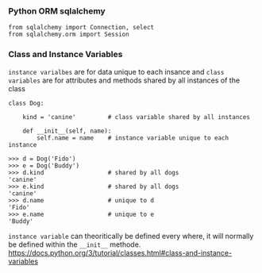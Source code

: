 ### Python ORM sqlalchemy
```
from sqlalchemy import Connection, select
from sqlalchemy.orm import Session
```

### Class and Instance Variables
`instance varialbes` are for data unique to each insance and `class variables` are for attributes
and methods shared by all instances of the class
```
class Dog:

    kind = 'canine'         # class variable shared by all instances

    def __init__(self, name):
        self.name = name    # instance variable unique to each instance

>>> d = Dog('Fido')
>>> e = Dog('Buddy')
>>> d.kind                  # shared by all dogs
'canine'
>>> e.kind                  # shared by all dogs
'canine'
>>> d.name                  # unique to d
'Fido'
>>> e.name                  # unique to e
'Buddy'
```
`instance variable` can theoritically be defined every where, it will normally be defined within the `__init__` methode.
https://docs.python.org/3/tutorial/classes.html#class-and-instance-variables
